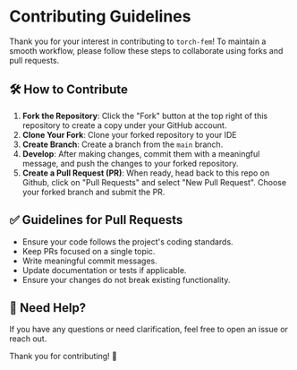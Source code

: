 # Contributing Guidelines

Thank you for your interest in contributing to `torch-fem`! To maintain a smooth workflow, please follow these steps to collaborate using forks and pull requests.

## 🛠 How to Contribute

1. **Fork the Repository**: Click the "Fork" button at the top right of this repository to create a copy under your GitHub account.
1. **Clone Your Fork**: Clone your forked repository to your IDE
1. **Create Branch**: Create a branch from the `main` branch. 
1. **Develop**: After making changes, commit them with a meaningful message, and push the changes to your forked repository.
1. **Create a Pull Request (PR)**: When ready, head back to this repo on Github, click on "Pull Requests" and select "New Pull Request". Choose your forked branch and submit the PR.

## ✅ Guidelines for Pull Requests
- Ensure your code follows the project's coding standards.
- Keep PRs focused on a single topic.
- Write meaningful commit messages.
- Update documentation or tests if applicable.
- Ensure your changes do not break existing functionality.

## 💬 Need Help?
If you have any questions or need clarification, feel free to open an issue or reach out.

Thank you for contributing! 🎉
